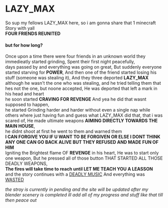 <html>
 <body>
<h1>LAZY_MAX</h1>
<p>So sup my fellows LAZY_MAX here, so i am gonna share that 1 minecraft Story with yall<br> <strong>FOUR FRIENDS REUNITED</strong><br><h4>but for how long?</h4>
Once upon a time there were four friends in an unknown world they immedieatly started grinding, Spent their first night peacefully,<br> days passed by and everything was going on great, But suddenly everyone started starving for <strong>POWER</strong>, And then one of the friend started losing his stuff (someone was stealing it), And they three deported <strong>LAZY_MAX</strong><br> although he wasn't the one who was stealing, and he tried telling them that hes not the one, but noone accepted, He was deported that left a mark in his head and heart<br> he soon started <strong>CRAVING FOR REVENGE</strong> And yea he did that wasnt supposed to happen,<br> 
he started Grinding harder and harder without even a single nap while others where just having fun and guess what LAZY_MAX did that, 
 that i was scared of, He made ultimate weapons <strong>AIMING DIRECTLY TOWARDS THE MAIN HOUSE</strong>, <br>he didnt shoot at first he went to them and warned them <br><strong>I CAN FORGIVE YOU IF U WANT TO BE FORGIVEN OR ELSE I DONT THINK ANY ONE CAN GO BACK ALIVE BUT THEY REFUSED AND MADE FUN OF HIM</strong><br> Igniting the Brightest flame OF <strong>REVENGE</strong> in his heart, He was to start only one weapon, But he pressed all of those button THAT STARTED ALL THOSE DEADLY WEAPONS, <br><strong>The fires will take time to reach until LET ME TEACH YOU A LEASSON</strong><br> and the story continues with a <a href="https://www.youtube.com/watch?v=AK6GTg6R8fE">DEADLY MUSIC</a> And everything was <a href="https://youtu.be/4QtltZqrzmQ?si=yFsVRQU8y9GXARK_">WASTED</a></p>
  <p><i>the stroy is currently in pending and the site will be updated after my blender scenery is completed ill add all of my progress and stuff like that till then peace out </p>
 </body>
</html>
